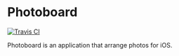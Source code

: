 # Photoboard

[![Travis CI](https://api.travis-ci.org/tohrinagi/photoboard.png?branch=master)](https://travis-ci.org/tohrinagi/photoboard)

Photoboard is an application that arrange photos for iOS.
